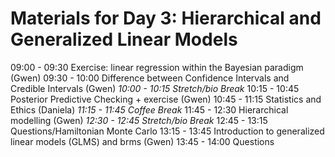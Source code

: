# Materials for Day 3: Hierarchical and Generalized Linear Models

09:00 - 09:30	Exercise: linear regression within the Bayesian paradigm (Gwen)
09:30 - 10:00	Difference between Confidence Intervals and Credible Intervals  (Gwen)
*10:00 - 10:15 	Stretch/bio Break*
10:15 - 10:45	Posterior Predictive Checking + exercise (Gwen)
10:45 - 11:15	Statistics and Ethics (Daniela)
*11:15 - 11:45	Coffee Break*
11:45 - 12:30	Hierarchical modelling (Gwen)
*12:30 - 12:45	Stretch/bio Break*
12:45 - 13:15	Questions/Hamiltonian Monte Carlo
13:15 - 13:45	Introduction to generalized linear models (GLMS) and brms (Gwen)
13:45 - 14:00	Questions
